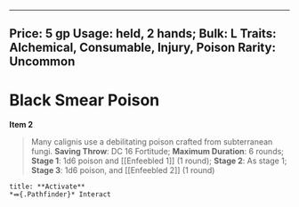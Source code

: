 
---
Price: 5 gp
Usage: held, 2 hands;
Bulk: L
Traits: Alchemical, Consumable, Injury, Poison
Rarity: Uncommon
---

# Black Smear Poison

**Item 2**

> Many calignis use a debilitating poison crafted from subterranean fungi.
**Saving Throw**: DC 16 Fortitude;
**Maximum Duration**: 6 rounds;
**Stage 1**: 1d6 poison and [[Enfeebled 1]] (1 round);
**Stage 2**: As stage 1;
**Stage 3**: 1d6 poison, and [[Enfeebled 2]] (1 round)

```ad-embed-ability
title: **Activate**
*⬽{.Pathfinder}* Interact 
```
